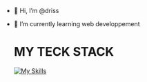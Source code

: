 - 👋 Hi, I’m @driss
- 🌱 I’m currently learning web developpement

  # MY TECK STACK 

    [![My Skills](https://skillicons.dev/icons?i=vue,spring,java,linux)](https://skillicons.dev)


<!---
drissji/drissji is a ✨ special ✨ repository because its `README.md` (this file) appears on your GitHub profile.
You can click the Preview link to take a look at your changes.
--->
